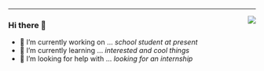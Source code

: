 <hr/>



<img align="right" src="https://github-readme-stats.vercel.app/api?username=tuchg&show_icons=true&icon_color=805AD5&text_color=718096&bg_color=ffffff&hide_title=true" />


### Hi there 👋  
- 🔭 I’m currently working on ...   *school student at present*
- 🌱 I’m currently learning ...   *interested and cool things*
- 🤔 I’m looking for help with ...  *looking for an internship*


